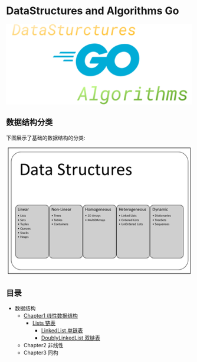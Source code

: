 # DataStructures and Algorithms Go

<div align="center">
<img src="logo/logo.svg">
</div>

## 数据结构分类

下图展示了基础的数据结构的分类:

<div align="center">
<img src="image/01.png">
</div>

## 目录

- 数据结构
  - [Chapter1 线性数据结构](/DataStructures/Chapter1-Linear/)
    - [Lists 链表](/DataStructures/Chapter1-Linear/Lists/)
      - [LinkedList 单链表](/DataStructures/Chapter1-Linear/Lists/01-LinkedList/LinkedList.md)
      - [DoublyLinkedList 双链表](/DataStructures/Chapter1-Linear/Lists/02-DoublyLinkedList/DoublyLinkedList.md)
  - Chapter2 非线性
  - Chapter3 同构
